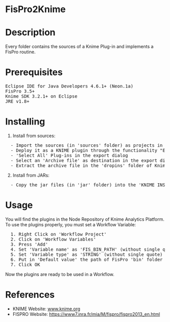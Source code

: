 # FisPro2Knime

# Description
Every folder contains the sources of a Knime Plug-in and implements a FisPro routine.

# Prerequisites
<pre>
Eclipse IDE for Java Developers 4.6.1+ (Neon.1a)
FisPro 3.5+
Knime SDK 3.2.1+ on Eclipse
JRE v1.8+
</pre>

# Installing
1. Install from sources:
<pre>
  - Import the sources (in 'sources' folder) as projects in Eclipse IDE
  - Deploy it as a KNIME plugin through the functionality "Export deployable plugins and fragments" in the Eclipse environment
  - 'Select All' Plug-ins in the export dialog
  - Select an 'Archive file' as destination in the export dialog
  - Extract the archive file in the 'dropins' folder of Knime Analytics Platform installation directory
</pre>

2. Install from JARs:
<pre>
  - Copy the jar files (in 'jar' folder) into the 'KNIME_INSTALLATION_FOLDER/dropins/plugins/'
</pre>

# Usage
You will find the plugins in the Node Repository of Knime Analytics Platform.
To use the plugins properly, you must set a Workflow Variable:
<pre>
  1. Right Click on 'Workflow Project'
  2. Click on 'Workflow Variables'
  3. Press 'Add'
  4. Set 'Variable name' as 'FIS_BIN_PATH' (without single quote)
  5. Set 'Variable type' as 'STRING' (without single quote)
  6. Put in 'Default value' the path of FisPro 'bin' folder
  7. Click OK
</pre>
Now the plugins are ready to be used in a Workflow.

# References
* KNIME Website: <a href="www.knime.org">www.knime.org</a>
* FISPRO Website: <a href="https://www7.inra.fr/mia/M/fispro/fispro2013_en.html">https://www7.inra.fr/mia/M/fispro/fispro2013_en.html</a>
